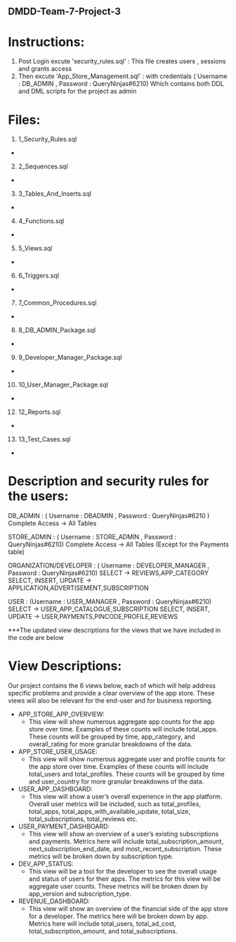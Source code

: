 ## DMDD-Team-7-Project-3

# Instructions:
1. Post Login excute 'security_rules.sql' : This file creates users , sessions and grants access
2. Then excute 'App_Store_Management.sql' : with credentials ( Username : DB_ADMIN , Password :  QueryNinjas#6210) Which contains both DDL and DML scripts for the project as admin

# Files:
1.	1_Security_Rules.sql
- 
2.	2_Sequences.sql
- 
3.	3_Tables_And_Inserts.sql
- 
4.	4_Functions.sql
- 
5.	5_Views.sql
- 
6.	6_Triggers.sql
- 
7.	7_Common_Procedures.sql
- 
8.	8_DB_ADMIN_Package.sql
- 
9.	9_Developer_Manager_Package.sql
- 
10.	10_User_Manager_Package.sql
- 
12.	12_Reports.sql
- 
13. 13_Test_Cases.sql
- 

# Description and security rules for the users:
DB_ADMIN : ( Username : DBADMIN , Password :  QueryNinjas#6210 )
Complete Access -> All Tables

STORE_ADMIN : ( Username : STORE_ADMIN , Password : QueryNinjas#6210)
Complete Access -> All Tables (Except for the Payments table)

ORGANIZATION/DEVELOPER : ( Username : DEVELOPER_MANAGER , Password : QueryNinjas#6210)
SELECT -> REVIEWS,APP_CATEGORY
SELECT, INSERT, UPDATE -> APPLICATION,ADVERTISEMENT,SUBSCRIPTION
                                                                                                   
USER : (Username : USER_MANAGER , Password : QueryNinjas#6210)
SELECT -> USER_APP_CATALOGUE,SUBSCRIPTION 
SELECT, INSERT, UPDATE -> USER,PAYMENTS,PINCODE,PROFILE,REVIEWS 

***The updated view descriptions for the views that we have included in the code are below

# View Descriptions:
Our project contains the 6 views below, each of which will help address specific problems and provide a clear overview of the app store. These views will also be relevant for the end-user and for business reporting. 

-	APP_STORE_APP_OVERVIEW: 
    - This view will show numerous aggregate app counts for the app store over time. Examples of these counts will include total_apps. These counts will be grouped by time, app_category, and overall_rating for more granular breakdowns of the data. 
- APP_STORE_USER_USAGE: 
    -	This view will show numerous aggregate user and profile counts for the app store over time. Examples of these counts will include total_users and total_profiles. These counts will be grouped by time and user_country for more granular breakdowns of the data. 
-	USER_APP_DASHBOARD: 
    -	This view will show a user’s overall experience in the app platform. Overall user metrics will be included, such as total_profiles, total_apps, total_apps_with_available_update, total_size, total_subscriptions, total_reviews etc.  
-	USER_PAYMENT_DASHBOARD: 
    -	This view will show an overview of a user’s existing subscriptions and payments. Metrics here will include total_subscription_amount, next_subscription_end_date, and most_recent_subscription. These metrics will be broken down by subscription type. 
-	DEV_APP_STATUS: 
    -	This view will be a tool for the developer to see the overall usage and status of users for their apps. The metrics for this view will be aggregate user counts. These metrics will be broken down by app_version and subscription_type.
-	REVENUE_DASHBOARD: 
    -	This view will show an overview of the financial side of the app store for a developer. The metrics here will be broken down by app. Metrics here will include total_users, total_ad_cost, total_subscription_amount, and total_subscriptions. 

